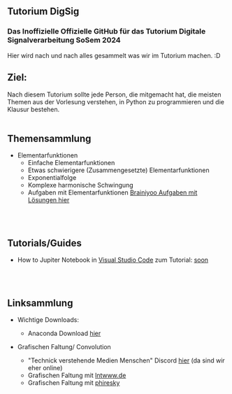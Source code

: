 ## Tutorium DigSig
### Das Inoffizielle Offizielle GitHub für das Tutorium Digitale Signalverarbeitung SoSem 2024
  Hier wird nach und nach alles gesammelt was wir im Tutorium machen. :D

## Ziel:
  Nach diesem Tutorium sollte jede Person, die mitgemacht hat, die meisten Themen aus der Vorlesung verstehen, in Python zu programmieren und die Klausur bestehen.
<br>
<br>

## Themensammlung
  - Elementarfunktionen
    - Einfache Elementarfunktionen
    - Etwas schwierigere (Zusammengesetzte) Elementarfunktionen
    - Exponentialfolge
    - Komplexe harmonische Schwingung
    - Aufgaben mit Elementarfunktionen [Brainiyoo Aufgaben mit Lösungen hier](https://www.brainyoo.de/Brainyoo2Web/importLesson/Z5a2fwjQWwfmy6fQKmIe)
<br>
<br>

## Tutorials/Guides
  - How to Jupiter Notebook in [Visual Studio Code](https://code.visualstudio.com/) zum Tutorial: [soon](https://www.hs-emden-leer.de/)
<br>
<br>

## Linksammlung
  - Wichtige Downloads:
    - Anaconda Download [hier](https://www.anaconda.com/download)
 
  - Grafischen Faltung/ Convolution
    - "Technick verstehende Medien Menschen" Discord [hier](https://discord.gg/trstB7MdMc) (da sind wir eher online)
    - Grafischen Faltung mit [lntwww.de](https://www.lntwww.de/lnt_applets/convolution/)
    - Grafischen Faltung mit [phiresky](https://phiresky.github.io/convolution-demo/) 

